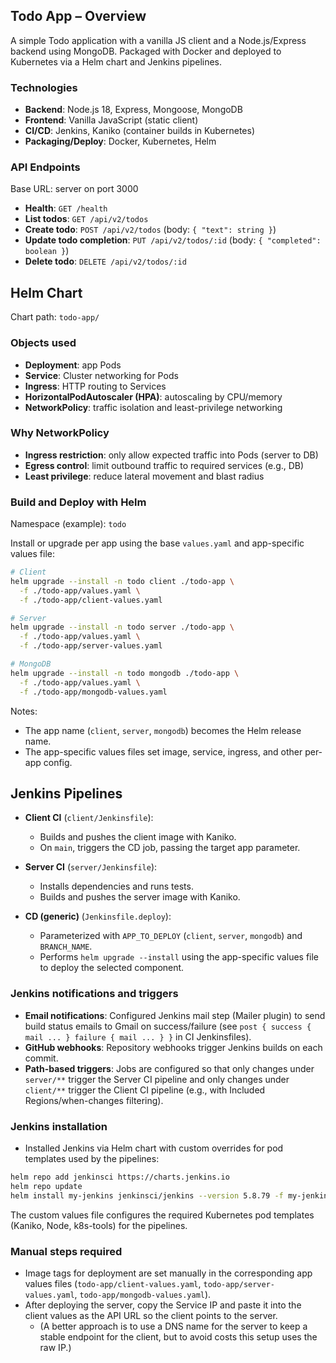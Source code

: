 ## Todo App – Overview

A simple Todo application with a vanilla JS client and a Node.js/Express backend using MongoDB. Packaged with Docker and deployed to Kubernetes via a Helm chart and Jenkins pipelines.

### Technologies
- **Backend**: Node.js 18, Express, Mongoose, MongoDB
- **Frontend**: Vanilla JavaScript (static client)
- **CI/CD**: Jenkins, Kaniko (container builds in Kubernetes)
- **Packaging/Deploy**: Docker, Kubernetes, Helm

### API Endpoints
Base URL: server on port 3000
- **Health**: `GET /health`
- **List todos**: `GET /api/v2/todos`
- **Create todo**: `POST /api/v2/todos` (body: `{ "text": string }`)
- **Update todo completion**: `PUT /api/v2/todos/:id` (body: `{ "completed": boolean }`)
- **Delete todo**: `DELETE /api/v2/todos/:id`

## Helm Chart

Chart path: `todo-app/`

### Objects used
- **Deployment**: app Pods
- **Service**: Cluster networking for Pods
- **Ingress**: HTTP routing to Services
- **HorizontalPodAutoscaler (HPA)**: autoscaling by CPU/memory
- **NetworkPolicy**: traffic isolation and least-privilege networking

### Why NetworkPolicy
- **Ingress restriction**: only allow expected traffic into Pods (server to DB)
- **Egress control**: limit outbound traffic to required services (e.g., DB)
- **Least privilege**: reduce lateral movement and blast radius

### Build and Deploy with Helm
Namespace (example): `todo`

Install or upgrade per app using the base `values.yaml` and app-specific values file:

```bash
# Client
helm upgrade --install -n todo client ./todo-app \
  -f ./todo-app/values.yaml \
  -f ./todo-app/client-values.yaml

# Server
helm upgrade --install -n todo server ./todo-app \
  -f ./todo-app/values.yaml \
  -f ./todo-app/server-values.yaml

# MongoDB
helm upgrade --install -n todo mongodb ./todo-app \
  -f ./todo-app/values.yaml \
  -f ./todo-app/mongodb-values.yaml
```

Notes:
- The app name (`client`, `server`, `mongodb`) becomes the Helm release name.
- The app-specific values files set image, service, ingress, and other per-app config.

## Jenkins Pipelines

- **Client CI** (`client/Jenkinsfile`):
  - Builds and pushes the client image with Kaniko.
  - On `main`, triggers the CD job, passing the target app parameter.

- **Server CI** (`server/Jenkinsfile`):
  - Installs dependencies and runs tests.
  - Builds and pushes the server image with Kaniko.

- **CD (generic)** (`Jenkinsfile.deploy`):
  - Parameterized with `APP_TO_DEPLOY` (`client`, `server`, `mongodb`) and `BRANCH_NAME`.
  - Performs `helm upgrade --install` using the app-specific values file to deploy the selected component.

### Jenkins notifications and triggers
- **Email notifications**: Configured Jenkins mail step (Mailer plugin) to send build status emails to Gmail on success/failure (see `post { success { mail ... } failure { mail ... } }` in CI Jenkinsfiles).
- **GitHub webhooks**: Repository webhooks trigger Jenkins builds on each commit.
- **Path-based triggers**: Jobs are configured so that only changes under `server/**` trigger the Server CI pipeline and only changes under `client/**` trigger the Client CI pipeline (e.g., with Included Regions/when-changes filtering).

### Jenkins installation
- Installed Jenkins via Helm chart with custom overrides for pod templates used by the pipelines:

```bash
helm repo add jenkinsci https://charts.jenkins.io
helm repo update
helm install my-jenkins jenkinsci/jenkins --version 5.8.79 -f my-jenkins-values.yaml
```

The custom values file configures the required Kubernetes pod templates (Kaniko, Node, k8s-tools) for the pipelines.

### Manual steps required
- Image tags for deployment are set manually in the corresponding app values files (`todo-app/client-values.yaml`, `todo-app/server-values.yaml`, `todo-app/mongodb-values.yaml`).
- After deploying the server, copy the Service IP and paste it into the client values as the API URL so the client points to the server.
  - (A better approach is to use a DNS name for the server to keep a stable endpoint for the client, but to avoid costs this setup uses the raw IP.)


